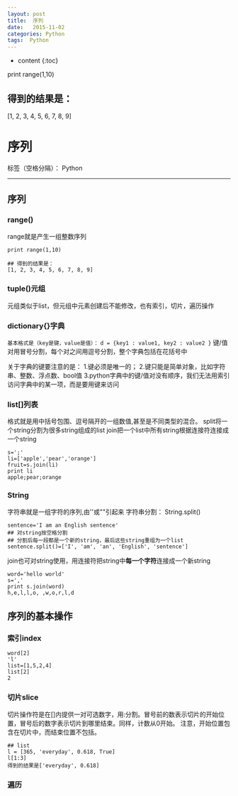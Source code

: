 ```yaml
---
layout: post
title:  序列
date:   2015-11-02
categories: Python
tags:  Python
---
```


* content
{:toc}

print range(1,10)

## 得到的结果是：
[1, 2, 3, 4, 5, 6, 7, 8, 9]





# 序列

标签（空格分隔）： Python

---

## 序列
### range()
range就是产生一组整数序列
```
print range(1,10)

## 得到的结果是：
[1, 2, 3, 4, 5, 6, 7, 8, 9]
```
### tuple()元组
元组类似于list，但元组中元素创建后不能修改，也有索引，切片，遍历操作
### dictionary{}字典
`基本格式是（key是键，value是值）：`
`d = {key1 : value1, key2 : value2 }`
键/值对用冒号分割，每个对之间用逗号分割，整个字典包括在花括号中

关于字典的键要注意的是：
1.键必须是唯一的；
2.键只能是简单对象，比如字符串、整数、浮点数、bool值
3.python字典中的键/值对没有顺序，我们无法用索引访问字典中的某一项，而是要用键来访问

### list[]列表
格式就是用中括号包围、逗号隔开的一组数值,甚至是不同类型的混合。
split将一个string分割为很多string组成的list
join把一个list中所有string根据连接符连接成一个string
```
s=';'
li=['apple','pear','orange']
fruit=s.join(li)
print li
apple;pear;orange
```
### String
字符串就是一组字符的序列,由''或""引起来
字符串分割：
String.split()
```
sentence='I am an English sentence'
## 对string按空格分割
## 分割后每一段都是一个新的string，最后这些string重组为一个list
sentence.split()=['I', 'am', 'an', 'English', 'sentence']
```
join也可对string使用，用连接符把string中**每一个字符**连接成一个新string
```
word='hello world'
s=','
print s.join(word)
h,e,l,l,o, ,w,o,r,l,d
```
## 序列的基本操作
### 索引index
```
word[2]
'l'
list=[1,5,2,4]
list[2]
2
```
### 切片slice
切片操作符是在[]内提供一对可选数字，用:分割。冒号前的数表示切片的开始位置，冒号后的数字表示切片到哪里结束。同样，计数从0开始。
注意，开始位置包含在切片中，而结束位置不包括。
```
## list
l = [365, 'everyday', 0.618, True]
l[1:3]
得到的结果是['everyday', 0.618]
```
### 遍历



